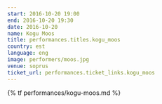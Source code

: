 ```yaml
---
start: 2016-10-20 19:00
end: 2016-10-20 19:30
date: 2016-10-20
name: Kogu Moos
title: performances.titles.kogu_moos
country: est
language: eng
image: performers/moos.jpg
venue: soprus
ticket_url: performances.ticket_links.kogu_moos
---
```


{% tf performances/kogu-moos.md %}
